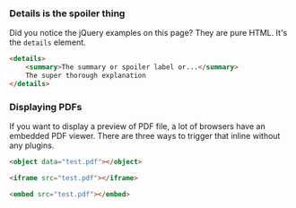### Details is the spoiler thing

Did you notice the jQuery examples on this page? They are pure HTML. It's the `details` element.

```html
<details>
	<summary>The summary or spoiler label or...</summary>
	The super thorough explanation
</details>
```

### Displaying PDFs

If you want to display a preview of PDF file, a lot of browsers have an embedded PDF viewer. There are three ways to trigger that inline without any plugins.

```html
<object data="test.pdf"></object>

<iframe src="test.pdf"></iframe>

<embed src="test.pdf"></embed>
```
